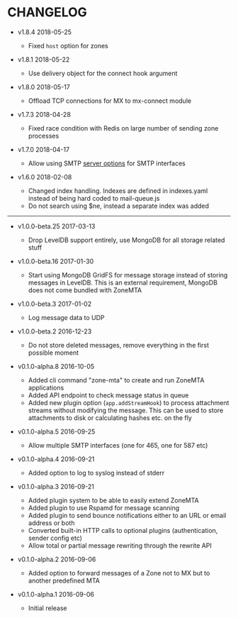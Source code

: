 # CHANGELOG

*   v1.8.4 2018-05-25

    *   Fixed `host` option for zones

*   v1.8.1 2018-05-22

    *   Use delivery object for the connect hook argument

*   v1.8.0 2018-05-17

    *   Offload TCP connections for MX to mx-connect module

*   v1.7.3 2018-04-28

    *   Fixed race condition with Redis on large number of sending zone processes

*   v1.7.0 2018-04-17

    *   Allow using SMTP [server options](https://nodemailer.com/extras/smtp-server/#step-3-create-smtpserver-instance) for SMTP interfaces

*   v1.6.0 2018-02-08

    *   Changed index handling. Indexes are defined in indexes.yaml instead of being hard coded to mail-queue.js
    *   Do not search using $ne, instead a separate index was added

---

*   v1.0.0-beta.25 2017-03-13

    *   Drop LevelDB support entirely, use MongoDB for all storage related stuff

*   v1.0.0-beta.16 2017-01-30

    *   Start using MongoDB GridFS for message storage instead of storing messages in LevelDB. This is an external requirement, MongoDB does not come bundled with ZoneMTA

*   v1.0.0-beta.3 2017-01-02

    *   Log message data to UDP

*   v1.0.0-beta.2 2016-12-23

    *   Do not store deleted messages, remove everything in the first possible moment

*   v0.1.0-alpha.8 2016-10-05

    *   Added cli command "zone-mta" to create and run ZoneMTA applications
    *   Added API endpoint to check message status in queue
    *   Added new plugin option (`app.addStreamHook`) to process attachment streams without modifying the message. This can be used to store attachments to disk or calculating hashes etc. on the fly

*   v0.1.0-alpha.5 2016-09-25

    *   Allow multiple SMTP interfaces (one for 465, one for 587 etc)

*   v0.1.0-alpha.4 2016-09-21

    *   Added option to log to syslog instead of stderr

*   v0.1.0-alpha.3 2016-09-21

    *   Added plugin system to be able to easily extend ZoneMTA
    *   Added plugin to use Rspamd for message scanning
    *   Added plugin to send bounce notifications either to an URL or email address or both
    *   Converted built-in HTTP calls to optional plugins (authentication, sender config etc)
    *   Allow total or partial message rewriting through the rewrite API

*   v0.1.0-alpha.2 2016-09-06

    *   Added option to forward messages of a Zone not to MX but to another predefined MTA

*   v0.1.0-alpha.1 2016-09-06
    *   Initial release
